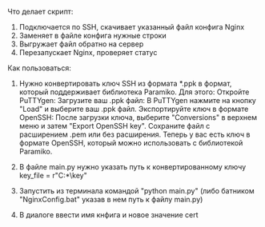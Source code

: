 Что делает скрипт:
1. Подключается по SSH, скачивает указанный файл конфига Nginx
2. Заменяет в файле конфига нужные строки
3. Выгружает файл обратно на сервер
4. Перезапускает Nginx, проверяет статус

Как пользоваться:
1. Нужно конвертировать ключ SSH из формата *.ppk в формат, который поддерживает библиотека Paramiko.
Для этого:
Откройте PuTTYgen:
Загрузите ваш .ppk файл:
В PuTTYgen нажмите на кнопку "Load" и выберите ваш .ppk файл.
Экспортируйте ключ в формате OpenSSH:
После загрузки ключа, выберите "Conversions" в верхнем меню и затем "Export OpenSSH key".
Сохраните файл с расширением .pem или без расширения.
Теперь у вас есть ключ в формате OpenSSH, который можно использовать с библиотекой Paramiko.

2. В файле main.py  нужно указать путь к конвертированному ключу key_file = r"C:\*\key"

3. Запустить из терминала командой "python main.py" (либо батником "NginxConfig.bat" указав в нем путь к файлу main.py)

4. В диалоге ввести имя кнфига и новое значение cert




